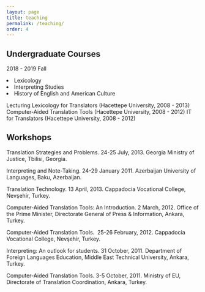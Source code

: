 ```yaml
---
layout: page
title: teaching
permalink: /teaching/
order: 4
---
```

<h2>Undergraduate Courses</h2>

2018 - 2019 Fall

<li>Lexicology</li>
<li>Interpreting Studies</li>
<li>History of English and American Culture</li>

Lecturing
Lexicology for Translators (Hacettepe University, 2008 - 2013)
Computer-Aided Translation Tools (Hacettepe University, 2008 - 2012)
IT for Translators (Hacettepe University, 2008 - 2012)

<h2>Workshops</h2>
<p>Translation Strategies and Problems. 24-25 July, 2013. Georgia Ministry of Justice, Tbilisi, Georgia.</p>
<p>Interpreting and Note-Taking. 24-29 January 2011. Azerbaijan University of Languages, Baku, Azerbaijan.</p>
<p>Translation Technology. 13 April, 2013. Cappadocia Vocational College, Nevşehir, Turkey.</p>
<p>Computer-Aided Translation Tools: An Introduction. 2 March, 2012. Office of the Prime Minister, Directorate General of Press & Information, Ankara, Turkey.</p>
<p>Computer-Aided Translation Tools.  25-26 February, 2012. Cappadocia Vocational College, Nevşehir, Turkey.</p>
<p>Interpreting: An outlook for students. 31 October, 2011. Department of Foreign Languages Education, Middle East Technical University, Ankara, Turkey.</p>
<p>Computer-Aided Translation Tools. 3-5 October, 2011. Ministry of EU, Directorate of Translation Coordination, Ankara, Turkey.</p>
